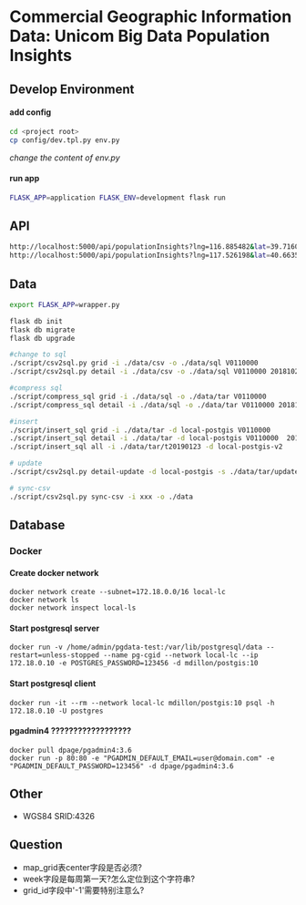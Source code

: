 # Commercial Geographic Information Data: Unicom Big Data Population Insights

## Develop Environment
#### add config

```bash
cd <project root>
cp config/dev.tpl.py env.py 
```
_change the content of env.py_

#### run app
```bash
FLASK_APP=application FLASK_ENV=development flask run
```

## API
```bash
http://localhost:5000/api/populationInsights?lng=116.885482&lat=39.716071116&week=20180903
http://localhost:5000/api/populationInsights?lng=117.526198&lat=40.663529&week=20180903
```

## Data
```bash
export FLASK_APP=wrapper.py

flask db init
flask db migrate
flask db upgrade

#change to sql
./script/csv2sql.py grid -i ./data/csv -o ./data/sql V0110000
./script/csv2sql.py detail -i ./data/csv -o ./data/sql V0110000 20181029 20181105 20181112 20181119 20181126

#compress sql
./script/compress_sql grid -i ./data/sql -o ./data/tar V0110000
./script/compress_sql detail -i ./data/sql -o ./data/tar V0110000 20181029 20181105 20181112 20181119 20181126

#insert
./script/insert_sql grid -i ./data/tar -d local-postgis V0110000
./script/insert_sql detail -i ./data/tar -d local-postgis V0110000  20181029 20181105 20181112 20181119 20181126
./script/insert_sql all -i ./data/tar/t20190123 -d local-postgis-v2

# update
./script/csv2sql.py detail-update -d local-postgis -s ./data/tar/update/update1.sql.gz

# sync-csv
./script/csv2sql.py sync-csv -i xxx -o ./data
```


## Database
### Docker

#### Create docker network
``` shell
docker network create --subnet=172.18.0.0/16 local-lc
docker network ls
docker network inspect local-ls
```
#### Start postgresql server
``` shell
docker run -v /home/admin/pgdata-test:/var/lib/postgresql/data --restart=unless-stopped --name pg-cgid --network local-lc --ip 172.18.0.10 -e POSTGRES_PASSWORD=123456 -d mdillon/postgis:10
```
#### Start postgresql client
``` shell
docker run -it --rm --network local-lc mdillon/postgis:10 psql -h 172.18.0.10 -U postgres
```
#### pgadmin4 ??????????????????

``` shell
docker pull dpage/pgadmin4:3.6
docker run -p 80:80 -e "PGADMIN_DEFAULT_EMAIL=user@domain.com" -e "PGADMIN_DEFAULT_PASSWORD=123456" -d dpage/pgadmin4:3.6
```


## Other
+ WGS84 SRID:4326

## Question
+ map_grid表center字段是否必须?
+ week字段是每周第一天?怎么定位到这个字符串?
+ grid_id字段中'-1'需要特别注意么?